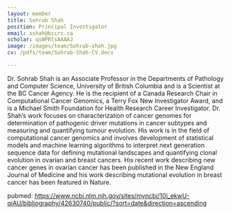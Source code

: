 ```yaml
---
layout: member
title: Sohrab Shah
position: Principal Investigator
email: sshah@bccrc.ca
scholar: qsWPRtsAAAAJ
image: /images/team/Sohrab-shah.jpg
cv: /pdfs/team/Sohrab-Shah-CV.docx

---
```


Dr. Sohrab Shah is an Associate Professor in the Departments of Pathology and Computer Science, University of British Columbia and is a Scientist at the BC Cancer Agency. He is the recipient of a Canada Research Chair in Computational Cancer Genomics, a Terry Fox New Investigator Award, and is a Michael Smith Foundation for Health Research Career Investigator. Dr. Shah’s work focuses on characterization of cancer genomes for determination of pathogenic driver mutations in cancer subtypes and measuring and quantifying tumour evolution. His work is in the field of computational cancer genomics and involves development of statistical models and machine learning algorithms to interpret next generation sequence data for defining mutational landscapes and quantifying clonal evolution in ovarian and breast cancers. His recent work describing new cancer genes in ovarian cancer has been published in the New England Journal of Medicine and his work describing mutational evolution in breast cancer has been featured in Nature.

pubmed: https://www.ncbi.nlm.nih.gov/sites/myncbi/10i_ekwU-qiAU/bibliography/42630740/public/?sort=date&direction=ascending
